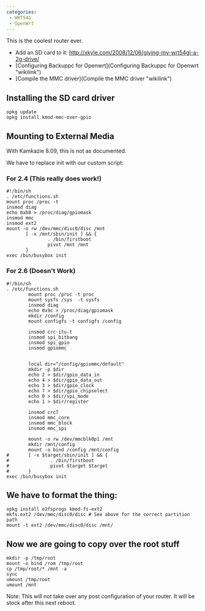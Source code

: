 ```yaml
---
categories:
 - WRT54G
 - OpenWrt
---
```

This is the coolest router ever.

-   Add an SD card to it:
    <http://xkyle.com/2008/12/06/giving-my-wrt54gl-a-2g-drive/>
-   [Configuring Backuppc for
    Openwrt](Configuring Backuppc for Openwrt "wikilink")
-   [Compile the MMC driver](Compile the MMC driver "wikilink")

Installing the SD card driver
-----------------------------

     
    opkg update
    opkg install kmod-mmc-over-gpio

Mounting to External Media
--------------------------

With Kamkazie 8.09, this is not as documented.

We have to replace init with our custom script:

### For 2.4 (This really does work!)

    #!/bin/sh
    . /etc/functions.sh
    mount proc /proc -t
    insmod diag
    echo 0xb8 > /proc/diag/gpiomask
    insmod mmc
    insmod ext2
    mount -o rw /dev/mmc/disc0/disc /mnt
           [ -x /mnt/sbin/init ] && {    
                   . /bin/firstboot 
                   pivot /mnt /mnt       
           } 
    exec /bin/busybox init

### For 2.6 (Doesn't Work)

    #!/bin/sh
    . /etc/functions.sh
            mount proc /proc -t proc 
            mount sysfs /sys  -t sysfs 
            insmod diag
            echo 0x9c > /proc/diag/gpiomask
            mkdir /config
            mount configfs -t configfs /config

            insmod crc-itu-t
            insmod spi_bitbang
            insmod spi_gpio
            insmod gpiommc
            
            
            local dir="/config/gpiommc/default"
            mkdir -p $dir
            echo 2 > $dir/gpio_data_in
            echo 4 > $dir/gpio_data_out
            echo 3 > $dir/gpio_clock
            echo 7 > $dir/gpio_chipselect
            echo 0 > $dir/spi_mode
            echo 1 > $dir/register

            insmod crc7
            insmod mmc_core
            insmod mmc_block
            insmod mmc_spi

            mount -o rw /dev/mmcblk0p1 /mnt
            mkdir /mnt/config
            mount -o bind /config /mnt/config
    #       [ -x $target/sbin/init ] && {
    #               . /bin/firstboot
    #               pivot $target $target
    #       }
    exec /bin/busybox init

We have to format the thing:
----------------------------

    opkg install e2fsprogs kmod-fs-ext2
    mkfs.ext2 /dev/mmc/disc0/disc # See above for the correct partition path
    mount -t ext2 /dev/mmc/disc0/disc /mnt/

Now we are going to copy over the root stuff
--------------------------------------------

    mkdir -p /tmp/root
    mount -o bind /rom /tmp/root
    cp /tmp/root/* /mnt -a
    sync
    umount /tmp/root
    umount /mnt

Note: This will not take over any post configuration of your router. It
will be stock after this next reboot.


